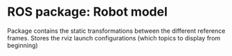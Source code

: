 # ROS package: Robot model
Package contains the static transformations between the different reference frames.
Stores the rviz launch configurations (which topics to display from beginning)

